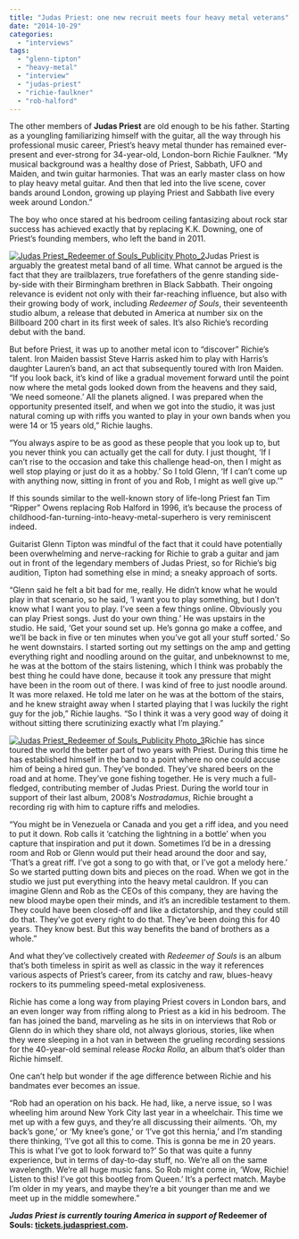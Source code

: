 ```yaml
---
title: "Judas Priest: one new recruit meets four heavy metal veterans"
date: "2014-10-29"
categories: 
  - "interviews"
tags: 
  - "glenn-tipton"
  - "heavy-metal"
  - "interview"
  - "judas-priest"
  - "richie-faulkner"
  - "rob-halford"
---
```


The other members of **Judas Priest** are old enough to be his father. Starting as a youngling familiarizing himself with the guitar, all the way through his professional music career, Priest’s heavy metal thunder has remained ever-present and ever-strong for 34-year-old, London-born Richie Faulkner. “My musical background was a healthy dose of Priest, Sabbath, UFO and Maiden, and twin guitar harmonies. That was an early master class on how to play heavy metal guitar. And then that led into the live scene, cover bands around London, growing up playing Priest and Sabbath live every week around London.”

The boy who once stared at his bedroom ceiling fantasizing about rock star success has achieved exactly that by replacing K.K. Downing, one of Priest’s founding members, who left the band in 2011.

[![Judas Priest_Redeemer of Souls_Publicity Photo_2](https://hellbound.ca/wp-content/uploads/2014/10/Judas-Priest_Redeemer-of-Souls_Publicity-Photo_2-300x290.jpg)](https://hellbound.ca/wp-content/uploads/2014/10/Judas-Priest_Redeemer-of-Souls_Publicity-Photo_2.jpg)Judas Priest is arguably the greatest metal band of all time. What cannot be argued is the fact that they are trailblazers, true forefathers of the genre standing side-by-side with their Birmingham brethren in Black Sabbath. Their ongoing relevance is evident not only with their far-reaching influence, but also with their growing body of work, including _Redeemer of Souls_, their seventeenth studio album, a release that debuted in America at number six on the Billboard 200 chart in its first week of sales. It’s also Richie’s recording debut with the band.

But before Priest, it was up to another metal icon to “discover” Richie’s talent. Iron Maiden bassist Steve Harris asked him to play with Harris’s daughter Lauren’s band, an act that subsequently toured with Iron Maiden. “If you look back, it’s kind of like a gradual movement forward until the point now where the metal gods looked down from the heavens and they said, ‘We need someone.’ All the planets aligned. I was prepared when the opportunity presented itself, and when we got into the studio, it was just natural coming up with riffs you wanted to play in your own bands when you were 14 or 15 years old,” Richie laughs.

“You always aspire to be as good as these people that you look up to, but you never think you can actually get the call for duty. I just thought, ‘If I can’t rise to the occasion and take this challenge head-on, then I might as well stop playing or just do it as a hobby.’ So I told Glenn, ‘If I can’t come up with anything now, sitting in front of you and Rob, I might as well give up.’”

If this sounds similar to the well-known story of life-long Priest fan Tim “Ripper” Owens replacing Rob Halford in 1996, it’s because the process of childhood-fan-turning-into-heavy-metal-superhero is very reminiscent indeed.

Guitarist Glenn Tipton was mindful of the fact that it could have potentially been overwhelming and nerve-racking for Richie to grab a guitar and jam out in front of the legendary members of Judas Priest, so for Richie’s big audition, Tipton had something else in mind; a sneaky approach of sorts.

“Glenn said he felt a bit bad for me, really. He didn’t know what he would play in that scenario, so he said, ‘I want you to play something, but I don’t know what I want you to play. I’ve seen a few things online. Obviously you can play Priest songs. Just do your own thing.’ He was upstairs in the studio. He said, ‘Get your sound set up. He’s gonna go make a coffee, and we’ll be back in five or ten minutes when you’ve got all your stuff sorted.’ So he went downstairs. I started sorting out my settings on the amp and getting everything right and noodling around on the guitar, and unbeknownst to me, he was at the bottom of the stairs listening, which I think was probably the best thing he could have done, because it took any pressure that might have been in the room out of there. I was kind of free to just noodle around. It was more relaxed. He told me later on he was at the bottom of the stairs, and he knew straight away when I started playing that I was luckily the right guy for the job,” Richie laughs. “So I think it was a very good way of doing it without sitting there scrutinizing exactly what I’m playing.”

[![Judas Priest_Redeemer of Souls_Publicity Photo_3](https://hellbound.ca/wp-content/uploads/2014/10/Judas-Priest_Redeemer-of-Souls_Publicity-Photo_3-291x300.jpg)](https://hellbound.ca/wp-content/uploads/2014/10/Judas-Priest_Redeemer-of-Souls_Publicity-Photo_3.jpg)Richie has since toured the world the better part of two years with Priest. During this time he has established himself in the band to a point where no one could accuse him of being a hired gun. They’ve bonded. They’ve shared beers on the road and at home. They’ve gone fishing together. He is very much a full-fledged, contributing member of Judas Priest. During the world tour in support of their last album, 2008‘s _Nostradamus_, Richie brought a recording rig with him to capture riffs and melodies.

“You might be in Venezuela or Canada and you get a riff idea, and you need to put it down. Rob calls it ‘catching the lightning in a bottle’ when you capture that inspiration and put it down. Sometimes I’d be in a dressing room and Rob or Glenn would put their head around the door and say, ‘That’s a great riff. I’ve got a song to go with that, or I’ve got a melody here.’ So we started putting down bits and pieces on the road. When we got in the studio we just put everything into the heavy metal cauldron. If you can imagine Glenn and Rob as the CEOs of this company, they are having the new blood maybe open their minds, and it’s an incredible testament to them. They could have been closed-off and like a dictatorship, and they could still do that. They’ve got every right to do that. They’ve been doing this for 40 years. They know best. But this way benefits the band of brothers as a whole.”

And what they’ve collectively created with _Redeemer of Souls_ is an album that’s both timeless in spirit as well as classic in the way it references various aspects of Priest’s career, from its catchy and raw, blues-heavy rockers to its pummeling speed-metal explosiveness.

Richie has come a long way from playing Priest covers in London bars, and an even longer way from riffing along to Priest as a kid in his bedroom. The fan has joined the band, marveling as he sits in on interviews that Rob or Glenn do in which they share old, not always glorious, stories, like when they were sleeping in a hot van in between the grueling recording sessions for the 40-year-old seminal release _Rocka Rolla_, an album that’s older than Richie himself.

One can’t help but wonder if the age difference between Richie and his bandmates ever becomes an issue.

“Rob had an operation on his back. He had, like, a nerve issue, so I was wheeling him around New York City last year in a wheelchair. This time we met up with a few guys, and they’re all discussing their ailments. ‘Oh, my back’s gone,’ or ‘My knee’s gone,’ or ‘I’ve got this hernia,’ and I’m standing there thinking, ‘I’ve got all this to come. This is gonna be me in 20 years. This is what I’ve got to look forward to?’ So that was quite a funny experience, but in terms of day-to-day stuff, no. We’re all on the same wavelength. We’re all huge music fans. So Rob might come in, ‘Wow, Richie! Listen to this! I’ve got this bootleg from Queen.’ It’s a perfect match. Maybe I’m older in my years, and maybe they’re a bit younger than me and we meet up in the middle somewhere.”

**_Judas Priest is currently touring America in support of_ Redeemer of Souls: [tickets.judaspriest.com](http://tickets.judaspriest.com/).**
